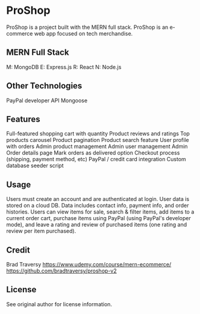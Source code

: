 # ProShop
ProShop is a project built with the MERN full stack. ProShop is an e-commerce web app focused on tech merchandise.

## MERN Full Stack
M: MongoDB
E: Express.js
R: React
N: Node.js

## Other Technologies
PayPal developer API
Mongoose

## Features
Full-featured shopping cart with quantity
Product reviews and ratings
Top products carousel
Product pagination
Product search feature
User profile with orders
Admin product management
Admin user management
Admin Order details page
Mark orders as delivered option
Checkout process (shipping, payment method, etc)
PayPal / credit card integration
Custom database seeder script

## Usage
Users must create an account and are authenticated at login. User data is stored on a cloud DB.
Data includes contact info, payment info, and order histories. Users can view items for sale,
search & filter items, add items to a current order cart, purchase items using PayPal (using
PayPal's developer mode), and leave a rating and review of purchased items (one rating and
review per item purchased).

## Credit
Brad Traversy 
https://www.udemy.com/course/mern-ecommerce/
https://github.com/bradtraversy/proshop-v2

## License
See original author for license information.




